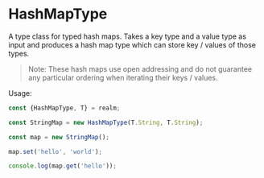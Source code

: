 # HashMapType

A type class for typed hash maps. Takes a key type and a value type as input and produces a hash map type which can store key / values of those types.

> Note: These hash maps use open addressing and do not guarantee any particular ordering when iterating their keys / values.

Usage:

```js
const {HashMapType, T} = realm;

const StringMap = new HashMapType(T.String, T.String);

const map = new StringMap();

map.set('hello', 'world');

console.log(map.get('hello'));
```